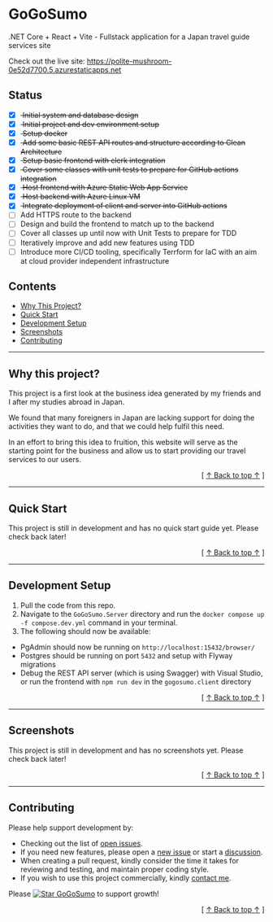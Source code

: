 # GoGoSumo
.NET Core + React + Vite - Fullstack application for a Japan travel guide services site

Check out the live site: https://polite-mushroom-0e52d7700.5.azurestaticapps.net

## Status
- [x] <strike> Initial system and database design </strike>
- [x] <strike> Initial project and dev environment setup </strike>
- [x] <strike> Setup docker </strike>
- [x] <strike> Add some basic REST API routes and structure according to Clean Architecture </strike>
- [x] <strike> Setup basic frontend with clerk integration </strike>
- [x] <strike> Cover some classes with unit tests to prepare for GitHub actions integration </strike>
- [x] <strike> Host frontend with Azure Static Web App Service </strike>
- [x] <strike> Host backend with Azure Linux VM </strike>
- [x] <strike> Integrate deployment of client and server into GitHub actions </strike>
- [ ] Add HTTPS route to the backend
- [ ] Design and build the frontend to match up to the backend
- [ ] Cover all classes up until now with Unit Tests to prepare for TDD
- [ ] Iteratively improve and add new features using TDD
- [ ] Introduce more CI/CD tooling, specifically Terrform for IaC with an aim at cloud provider independent infrastructure

## Contents
* [Why This Project?](#why-this-project)
* [Quick Start](#quick-start)
* [Development Setup](#development-setup)
* [Screenshots](#screenshots)
* [Contributing](#contributing)

---

## Why this project?
This project is a first look at the business idea generated by my friends and I after my studies abroad in Japan. 

We found that many foreigners in Japan are lacking support for doing the activities they want to do, and that we could help fulfil this need. 

In an effort to bring this idea to fruition, this website will serve as the starting point for the business and allow us to start providing our travel services to our users.

<div align="right">[ <a href="#contents">↑ Back to top ↑</a> ]</div>

---

## Quick Start
This project is still in development and has no quick start guide yet. Please check back later!

<div align="right">[ <a href="#contents">↑ Back to top ↑</a> ]</div>

---

## Development Setup
1. Pull the code from this repo.
2. Navigate to the `GoGoSumo.Server` directory and run the `docker compose up -f compose.dev.yml` command in your terminal.
3. The following should now be available:
  - PgAdmin should now be running on `http://localhost:15432/browser/`
  - Postgres should be running on port `5432` and setup with Flyway migrations
  - Debug the REST API server (which is using Swagger) with Visual Studio, or run the frontend with `npm run dev` in the `gogosumo.client` directory 

<div align="right">[ <a href="#contents">↑ Back to top ↑</a> ]</div>

---

## Screenshots
This project is still in development and has no screenshots yet. Please check back later!

<div align="right">[ <a href="#contents">↑ Back to top ↑</a> ]</div>

---

## Contributing
Please help support development by:
* Checking out the list of [open issues](https://github.com/DillonWall/GoGoSumo/issues?q=is%3Aissue+is%3Aopen+).
* If you need new features, please open a [new issue](https://github.com/DillonWall/GoGoSumo/issues) or start a [discussion](https://github.com/DillonWall/GoGoSumo/discussions).
* When creating a pull request, kindly consider the time it takes for reviewing and testing, and maintain proper coding style.
* If you wish to use this project commercially, kindly [contact me](https://github.com/DillonWall). 

Please [![Star GoGoSumo](https://img.shields.io/github/stars/DillonWall/GoGoSumo.svg?style=social&label=Star%20GoGoSumo)](https://github.com/DillonWall/GoGoSumo/) to support growth!

<div align="right">[ <a href="#contents">↑ Back to top ↑</a> ]</div>
